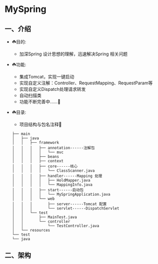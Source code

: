 # MySpring

## 一、介绍
*  ☘️目的:
     * 加深Spring 设计思想的理解，迅速解决Spring 相关问题
    
*  ☘️功能:
     * 集成Tomcat，实现一键启动
     * 实现自定义注解：Controller、RequestMapping、RequestParam等  
     * 实现自定义Dispatch处理请求转发
     * 自动扫描类
     * 功能不断完善中......🚧
*  ☘️目录:
     * 项目结构与包名注释🌴
    ```
    ├── main
    │   ├── java
    │   │   ├── framework            
    │   │   │   ├── annotation------注解包
    │   │   │   │   └── mvc
    │   │   │   ├── beans
    │   │   │   ├── context
    │   │   │   ├── core------核心
    │   │   │   │   └── ClassScanner.java
    │   │   │   ├── handler------Mapping 处理
    │   │   │   │   ├── HoldMapper.java
    │   │   │   │   └── MappingInfo.java
    │   │   │   ├── start------启动包
    │   │   │   │   └── MySpringApplication.java
    │   │   │   └── web
    │   │   │       ├── server------Tomcat 配置
    │   │   │       └── servlet------DispatchServlet
    │   │   └── test
    │   │       ├── MainTest.java
    │   │       └── controller
    │   │           └── TestController.java
    │   └── resources
    └── test
    └── java
    ```
## 二、架构
